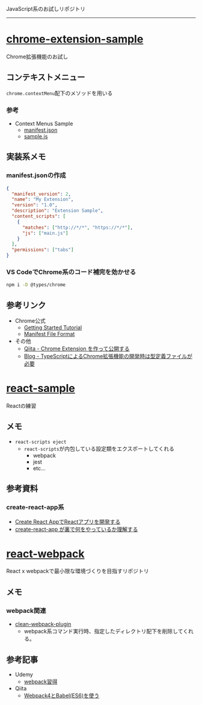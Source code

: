 JavaScript系のお試しリポジトリ

---

# [chrome-extension-sample](./javascript-sandbox/chrome-extension-sample)

Chrome拡張機能のお試し

## コンテキストメニュー

`chrome.contextMenu`配下のメソッドを用いる

### 参考

- Context Menus Sample
  - [manifest.json](https://developer.chrome.com/extensions/examples/api/contextMenus/basic/manifest.json)
  - [sample.js](https://developer.chrome.com/extensions/examples/api/contextMenus/basic/sample.js)

## 実装系メモ

### manifest.jsonの作成

```json
{
  "manifest_version": 2,
  "name": "My Extension",
  "version": "1.0",
  "description": "Extension Sample",
  "content_scripts": [
    {
      "matches": ["http://*/*", "https://*/*"],
      "js": ["main.js"]
    }
  ],
  "permissions": ["tabs"]
}
```

### VS CodeでChrome系のコード補完を効かせる

```bash
npm i -D @types/chrome
```

## 参考リンク

- Chrome公式
  - [Getting Started Tutorial](https://developer.chrome.com/extensions/getstarted)
  - [Manifest File Format](https://developer.chrome.com/extensions/manifest)
- その他
  - [Qiita - Chrome Extension を作って公開する](https://qiita.com/sqrtxx/items/19fd2114430e9e1fb57f)
  - [Blog - TypeScriptによるChrome拡張機能の開発時は型定義ファイルが必要](https://arui.tech/type-definition-file-is-needed-in-developing-chrome-extension-with-typescript/)


# [react-sample](./react-sample)

Reactの練習

## メモ

- `react-scripts eject`
  - `react-scripts`が内包している設定類をエクスポートしてくれる
    - webpack
    - jest
    - etc...

## 参考資料

### create-react-app系

- [Create React AppでReactアプリを開発する](https://blog.excite.co.jp/exdev/25487209/)
- [create-react-app が裏で何をやっているか理解する](https://qiita.com/naohikowatanabe/items/71a8bf477216ef56a5b7)

# [react-webpack](./react-webpack)

React x webpackで最小限な環境づくりを目指すリポジトリ

## メモ

### webpack関連

- [clean-webpack-plugin](https://www.npmjs.com/package/clean-webpack-plugin)
  - webpack系コマンド実行時、指定したディレクトリ配下を削除してくれる。

## 参考記事

- Udemy
  - [webpack習得](https://www.udemy.com/course/webpack-crash-course)
- Qiita
  - [Webpack4とBabel(ES6)を使う](https://qiita.com/asylum/items/32415608354028684c05)
